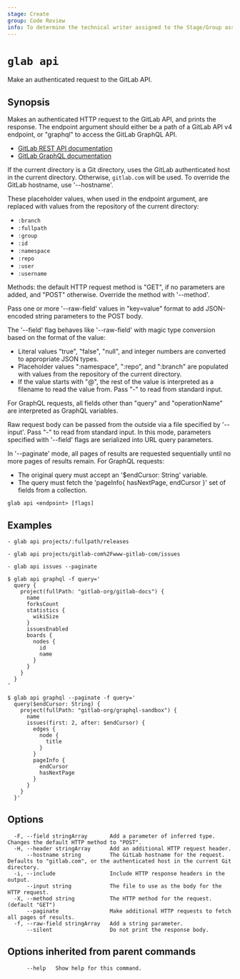 ```yaml
---
stage: Create
group: Code Review
info: To determine the technical writer assigned to the Stage/Group associated with this page, see https://about.gitlab.com/handbook/product/ux/technical-writing/#assignments
---
```


<!--
This documentation is auto generated by a script.
Please do not edit this file directly. Run `make gen-docs` instead.
-->

# `glab api`

Make an authenticated request to the GitLab API.

## Synopsis

Makes an authenticated HTTP request to the GitLab API, and prints the response.
The endpoint argument should either be a path of a GitLab API v4 endpoint, or
"graphql" to access the GitLab GraphQL API.

- [GitLab REST API documentation](https://docs.gitlab.com/ee/api/index.html)
- [GitLab GraphQL documentation](https://docs.gitlab.com/ee/api/graphql/)

If the current directory is a Git directory, uses the GitLab authenticated host in the current
directory. Otherwise, `gitlab.com` will be used.
To override the GitLab hostname, use '--hostname'.

These placeholder values, when used in the endpoint argument, are
replaced with values from the repository of the current directory:

- `:branch`
- `:fullpath`
- `:group`
- `:id`
- `:namespace`
- `:repo`
- `:user`
- `:username`

Methods: the default HTTP request method is "GET", if no parameters are added, and "POST" otherwise. Override the method with '--method'.

Pass one or more '--raw-field' values in "key=value" format to add
JSON-encoded string parameters to the POST body.

The '--field' flag behaves like '--raw-field' with magic type conversion based
on the format of the value:

- Literal values "true", "false", "null", and integer numbers are converted to
  appropriate JSON types.
- Placeholder values ":namespace", ":repo", and ":branch" are populated with values
  from the repository of the current directory.
- If the value starts with "@", the rest of the value is interpreted as a
  filename to read the value from. Pass "-" to read from standard input.

For GraphQL requests, all fields other than "query" and "operationName" are
interpreted as GraphQL variables.

Raw request body can be passed from the outside via a file specified by '--input'.
Pass "-" to read from standard input. In this mode, parameters specified with
'--field' flags are serialized into URL query parameters.

In '--paginate' mode, all pages of results are requested sequentially until
no more pages of results remain. For GraphQL requests:

- The original query must accept an '$endCursor: String' variable.
- The query must fetch the 'pageInfo{ hasNextPage, endCursor }' set of fields from a collection.

```plaintext
glab api <endpoint> [flags]
```

## Examples

```plaintext
- glab api projects/:fullpath/releases

- glab api projects/gitlab-com%2Fwww-gitlab-com/issues

- glab api issues --paginate

$ glab api graphql -f query='
  query {
    project(fullPath: "gitlab-org/gitlab-docs") {
      name
      forksCount
      statistics {
        wikiSize
      }
      issuesEnabled
      boards {
        nodes {
          id
          name
        }
      }
    }
  }
'

$ glab api graphql --paginate -f query='
  query($endCursor: String) {
    project(fullPath: "gitlab-org/graphql-sandbox") {
      name
      issues(first: 2, after: $endCursor) {
        edges {
          node {
            title
          }
        }
        pageInfo {
          endCursor
          hasNextPage
        }
      }
    }
  }'

```

## Options

```plaintext
  -F, --field stringArray       Add a parameter of inferred type. Changes the default HTTP method to "POST".
  -H, --header stringArray      Add an additional HTTP request header.
      --hostname string         The GitLab hostname for the request. Defaults to "gitlab.com", or the authenticated host in the current Git directory.
  -i, --include                 Include HTTP response headers in the output.
      --input string            The file to use as the body for the HTTP request.
  -X, --method string           The HTTP method for the request. (default "GET")
      --paginate                Make additional HTTP requests to fetch all pages of results.
  -f, --raw-field stringArray   Add a string parameter.
      --silent                  Do not print the response body.
```

## Options inherited from parent commands

```plaintext
      --help   Show help for this command.
```
